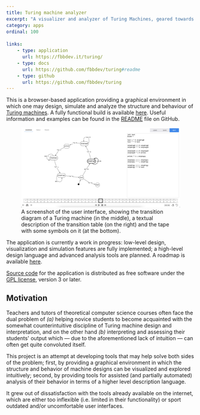 ```yaml
---
title: Turing machine analyzer
excerpt: "A visualizer and analyzer of Turing Machines, geared towards teachers and students of computer science"
category: apps
ordinal: 100

links:
    - type: application
      url: https://fbbdev.it/turing/
    - type: docs
      url: https://github.com/fbbdev/turing#readme
    - type: github
      url: https://github.com/fbbdev/turing
---
```


This is a browser-based application providing a graphical environment in which
one may design, simulate and analyze the structure and behaviour of
[Turing machines](https://en.wikipedia.org/wiki/Turing_machine). A fully
functional build is available [here](https://fbbdev.it/turing/). Useful
information and examples can be found in the
[README](https://github.com/fbbdev/turing#readme) file on GitHub.

<figure>
  <img src="/img/turing/screenshot.png">
  <figcaption>
    A screenshot of the user interface, showing the transition diagram
    of a Turing machine (in the middle), a textual description of the
    transition table (on the right) and the tape with some symbols on it
    (at the bottom).
  </figcaption>
</figure>

The application is currently a work in progress: low-level design, visualization
and simulation features are fully implemented; a high-level design language and
advanced analysis tools are planned. A roadmap is available
[here](https://github.com/fbbdev/turing#roadmap).

[Source code](https://github.com/fbbdev/turing) for the application is
distributed as free software under the [GPL license](https://github.com/fbbdev/turing/blob/main/LICENSE),
version 3 or later.

## Motivation

Teachers and tutors of theoretical computer science courses often face the dual
problem of _(a)_ helping novice students to become acquainted with the somewhat
counterintuitive discipline of Turing machine design and interpretation, and on
the other hand _(b)_ interpreting and assessing their students' output which
— due to the aforementioned lack of intuition — can often get quite convoluted
itself.

This project is an attempt at developing tools that may help solve both sides
of the problem; first, by providing a graphical environment in which the
structure and behavior of machine designs can be visualized and explored
intuitively; second, by providing tools for assisted (and partially automated)
analysis of their behavior in terms of a higher level description language.

It grew out of dissatisfaction with the tools already available on the internet,
which are either too inflexible (i.e. limited in their functionality) or sport
outdated and/or uncomfortable user interfaces.
